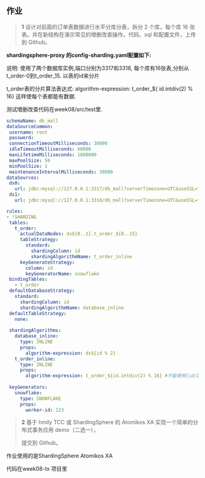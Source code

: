 ## 作业

> **1** 设计对前面的订单表数据进行水平分库分表，拆分 2 个库，每个库 16 张表。并在新结构在演示常见的增删改查操作。代码、sql 和配置文件，上传到 Github。

**shardingsphere-proxy 的config-sharding.yaml配置如下:**

说明: 使用了两个数据库实例,端口分别为3317和3318, 每个库有16张表,分别从t_order-0到t_order_15. 以表的id来分片

t_order表的分片算法表达式: algorithm-expression: t_order_${ id.intdiv(2) % 16}  这样使每个表都能有数据.

测试增删改查代码在week08/src/test里.

```yaml
schemaName: db_mall
dataSourceCommon:
 username: root
 password:
 connectionTimeoutMilliseconds: 30000
 idleTimeoutMilliseconds: 60000
 maxLifetimeMilliseconds: 1800000
 maxPoolSize: 50
 minPoolSize: 1
 maintenanceIntervalMilliseconds: 30000
dataSources:
 ds0:
   url: jdbc:mysql://127.0.0.1:3317/db_mall?serverTimezone=UTC&useSSL=false
 ds1:
   url: jdbc:mysql://127.0.0.1:3318/db_mall?serverTimezone=UTC&useSSL=false

rules:
- !SHARDING
 tables:
   t_order:
     actualDataNodes: ds${0..1}.t_order_${0..15}
     tableStrategy:
       standard:
         shardingColumn: id
         shardingAlgorithmName: t_order_inline
     keyGenerateStrategy:
       column: id
       keyGeneratorName: snowflake
 bindingTables:
   - t_order
 defaultDatabaseStrategy:
   standard:
     shardingColumn: id
     shardingAlgorithmName: database_inline
 defaultTableStrategy:
   none:
 
 shardingAlgorithms:
   database_inline:
     type: INLINE
     props:
       algorithm-expression: ds${id % 2}
   t_order_inline:
     type: INLINE
     props:
       algorithm-expression: t_order_${id.intdiv(2) % 16} #不能使用{id/2 % 16}
 
 keyGenerators:
   snowflake:
     type: SNOWFLAKE
     props:
       worker-id: 123

```



>**2** 基于 hmily TCC 或 ShardingSphere 的 Atomikos XA 实现一个简单的分布式事务应用 demo（二选一），
>
>提交到 Github。

作业使用的是ShardingSphere  Atomikos XA

代码在week08-tx 项目里